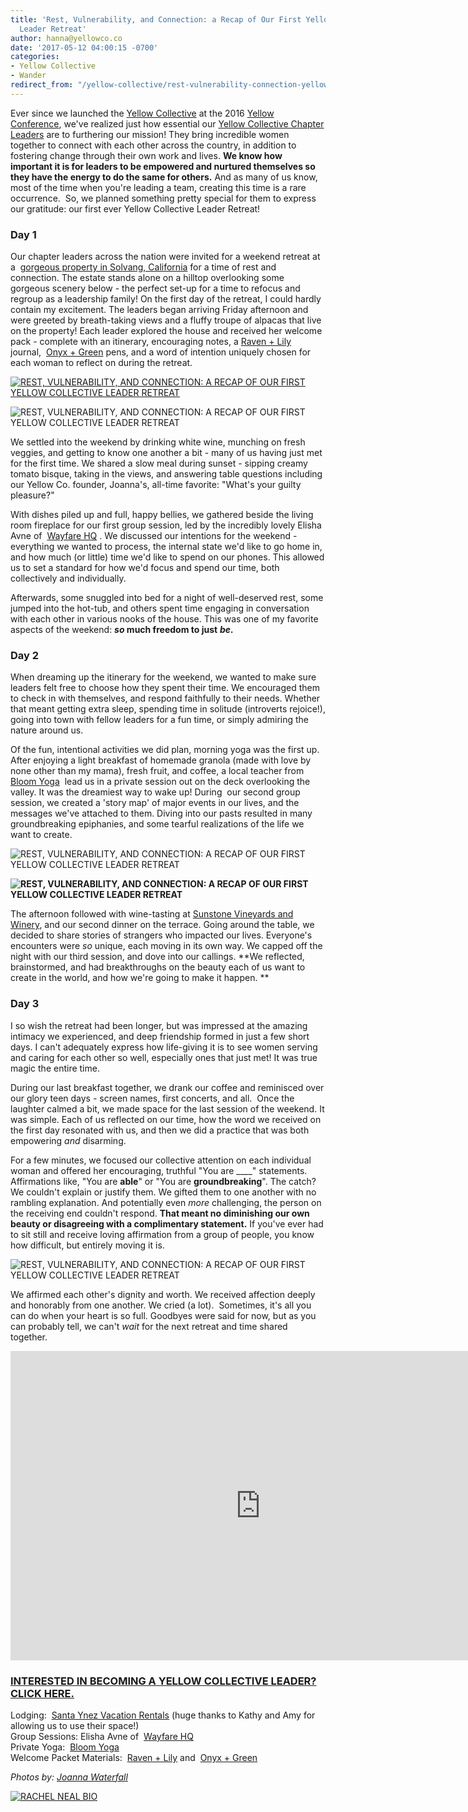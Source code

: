 ```yaml
---
title: 'Rest, Vulnerability, and Connection: a Recap of Our First Yellow Collective
  Leader Retreat'
author: hanna@yellowco.co
date: '2017-05-12 04:00:15 -0700'
categories:
- Yellow Collective
- Wander
redirect_from: "/yellow-collective/rest-vulnerability-connection-yellow-collective-leader-retreat/"
---
```


Ever since we launched the [Yellow Collective](http://yellowcollective.co/) at the 2016 [Yellow Conference](http://yellowco.co/conference/), we've realized just how essential our [Yellow Collective Chapter Leaders](http://yellowco.co/leader-application/) are to furthering our mission! They bring incredible women together to connect with each other across the country, in addition to fostering change through their own work and lives. **We know how important it is for leaders to be empowered and nurtured themselves so they have the energy to do the same for others.** And as many of us know, most of the time when you're leading a team, creating this time is a rare occurrence.  So, we planned something pretty special for them to express our gratitude: our first ever Yellow Collective Leader Retreat!

### **Day 1**

Our chapter leaders across the nation were invited for a weekend retreat at a  [gorgeous property in Solvang, California](http://santaynezvacationrentals.com/) for a time of rest and connection. The estate stands alone on a hilltop overlooking some gorgeous scenery below - the perfect set-up for a time to refocus and regroup as a leadership family! On the first day of the retreat, I could hardly contain my excitement. The leaders began arriving Friday afternoon and were greeted by breath-taking views and a fluffy troupe of alpacas that live on the property! Each leader explored the house and received her welcome pack - complete with an itinerary, encouraging notes, a [Raven + Lily](https://www.ravenandlily.com/) journal,  [Onyx + Green](http://www.onyxandgreen.com/) pens, and a word of intention uniquely chosen for each woman to reflect on during the retreat.

[![REST, VULNERABILITY, AND CONNECTION: A RECAP OF OUR FIRST YELLOW COLLECTIVE LEADER RETREAT](http://yellowco.co/wp-content/uploads/2017/05/DSC03479-1024x683.jpg "REST, VULNERABILITY, AND CONNECTION: A RECAP OF OUR FIRST YELLOW COLLECTIVE LEADER RETREAT")  
](http://yellowco.co/wp-content/uploads/2017/05/DSC03479.jpg)

![REST, VULNERABILITY, AND CONNECTION: A RECAP OF OUR FIRST YELLOW COLLECTIVE LEADER RETREAT](http://yellowco.co/wp-content/uploads/2017/05/DSC03498-2.jpg "REST, VULNERABILITY, AND CONNECTION: A RECAP OF OUR FIRST YELLOW COLLECTIVE LEADER RETREAT")

We settled into the weekend by drinking white wine, munching on fresh veggies, and getting to know one another a bit - many of us having just met for the first time. We shared a slow meal during sunset - sipping creamy tomato bisque, taking in the views, and answering table questions including our Yellow Co. founder, Joanna's, all-time favorite: "What's your guilty pleasure?"

With dishes piled up and full, happy bellies, we gathered beside the living room fireplace for our first group session, led by the incredibly lovely Elisha Avne of  [Wayfare HQ](https://wayfare.io/) . We discussed our intentions for the weekend - everything we wanted to process, the internal state we'd like to go home in, and how much (or little) time we'd like to spend on our phones. This allowed us to set a standard for how we'd focus and spend our time, both collectively and individually.

Afterwards, some snuggled into bed for a night of well-deserved rest, some jumped into the hot-tub, and others spent time engaging in conversation with each other in various nooks of the house. This was one of my favorite aspects of the weekend: **_so_ much freedom to just** **_be._**

### Day 2

When dreaming up the itinerary for the weekend, we wanted to make sure leaders felt free to choose how they spent their time. We encouraged them to check in with themselves, and respond faithfully to their needs. Whether that meant getting extra sleep, spending time in solitude (introverts rejoice!), going into town with fellow leaders for a fun time, or simply admiring the nature around us.

Of the fun, intentional activities we did plan, morning yoga was the first up. After enjoying a light breakfast of homemade granola (made with love by none other than my mama), fresh fruit, and coffee, a local teacher from  [Bloom Yoga](http://bloomyogasolvang.com/)  lead us in a private session out on the deck overlooking the valley. It was the dreamiest way to wake up! During  our second group session, we created a 'story map' of major events in our lives, and the messages we've attached to them. Diving into our pasts resulted in many groundbreaking epiphanies, and some tearful realizations of the life we want to create.

![REST, VULNERABILITY, AND CONNECTION: A RECAP OF OUR FIRST YELLOW COLLECTIVE LEADER RETREAT](http://yellowco.co/wp-content/uploads/2017/05/DSC03507.jpg "REST, VULNERABILITY, AND CONNECTION: A RECAP OF OUR FIRST YELLOW COLLECTIVE LEADER RETREAT")

**![REST, VULNERABILITY, AND CONNECTION: A RECAP OF OUR FIRST YELLOW COLLECTIVE LEADER RETREAT](http://yellowco.co/wp-content/uploads/2017/05/DSC03514.jpg "REST, VULNERABILITY, AND CONNECTION: A RECAP OF OUR FIRST YELLOW COLLECTIVE LEADER RETREAT")**

The afternoon followed with wine-tasting at [Sunstone Vineyards and Winery](http://sunstonewinery.com/), and our second dinner on the terrace. Going around the table, we decided to share stories of strangers who impacted our lives. Everyone's encounters were _so_ unique, each moving in its own way. We capped off the night with our third session, and dove into our callings. **We reflected, brainstormed, and had breakthroughs on the beauty each of us want to create in the world, and how we're going to make it happen. **

### Day 3

I so wish the retreat had been longer, but was impressed at the amazing intimacy we experienced, and deep friendship formed in just a few short days. I can't adequately express how life-giving it is to see women serving and caring for each other so well, especially ones that just met! It was true magic the entire time.

During our last breakfast together, we drank our coffee and reminisced over our glory teen days - screen names, first concerts, and all.  Once the laughter calmed a bit, we made space for the last session of the weekend. It was simple. Each of us reflected on our time, how the word we received on the first day resonated with us, and then we did a practice that was both empowering _and_ disarming.

For a few minutes, we focused our collective attention on each individual woman and offered her encouraging, truthful "You are ____" statements. Affirmations like, "You are **able**" or "You are **groundbreaking**". The catch? We couldn't explain or justify them. We gifted them to one another with no rambling explanation. And potentially even _more_ challenging, the person on the receiving end couldn't respond. **That meant no diminishing our own beauty or disagreeing with a complimentary statement.** If you've ever had to sit still and receive loving affirmation from a group of people, you know how difficult, but entirely moving it is.

![REST, VULNERABILITY, AND CONNECTION: A RECAP OF OUR FIRST YELLOW COLLECTIVE LEADER RETREAT](http://yellowco.co/wp-content/uploads/2017/05/DSC03484.jpg "REST, VULNERABILITY, AND CONNECTION: A RECAP OF OUR FIRST YELLOW COLLECTIVE LEADER RETREAT")

We affirmed each other's dignity and worth. We received affection deeply and honorably from one another. We cried (a lot).  Sometimes, it's all you can do when your heart is so full. Goodbyes were said for now, but as you can probably tell, we can't _wait_ for the next retreat and time shared together.  
<iframe src="https://www.youtube.com/embed/Aw7eFx6_uZY" width="800" height="495" frameborder="0" allowfullscreen="allowfullscreen"></iframe>

### [INTERESTED IN BECOMING A YELLOW COLLECTIVE LEADER? CLICK HERE.](http://yellowco.co/leader-application/)

Lodging:  [Santa Ynez Vacation Rentals](http://santaynezvacationrentals.com/) (huge thanks to Kathy and Amy for allowing us to use their space!)  
Group Sessions: Elisha Avne of  [Wayfare HQ  
](https://wayfare.io/)Private Yoga:  [Bloom Yoga  
](http://bloomyogasolvang.com/)Welcome Packet Materials:  [Raven + Lily](https://www.ravenandlily.com/) and  [Onyx + Green](http://www.onyxandgreen.com/)

_Photos by: [Joanna Waterfall](http://instagram.com/joannawaterfall)_

[![RACHEL NEAL BIO](http://yellowco.co/wp-content/uploads/2017/05/RACHEL-NEAL-BIO.jpg)](https://www.instagram.com/rachelhneal/)
